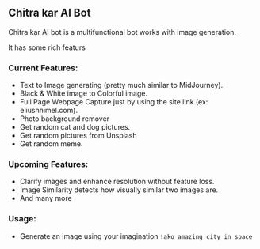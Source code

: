 ## Chitra kar AI Bot
Chitra kar AI bot is a multifunctional bot works with image generation.

It has some rich featurs

### Current Features:
- Text to Image generating (pretty much similar to MidJourney).
- Black & White image to Colorful image.
- Full Page Webpage Capture just by using the site link (ex: eliushhimel.com).
- Photo background remover
- Get random cat and dog pictures.
- Get random pictures from Unsplash
- Get random meme.

### Upcoming Features:
- Clarify images and enhance resolution without feature loss.
- Image Similarity detects how visually similar two images are.
- And many more

### Usage:

- Generate an image using your imagination
```!ako amazing city in space```
